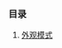 ### 目录

1. [外观模式](http://note.youdao.com/noteshare?id=6fec812dd0771100587357f80ad6063b&sub=37272AC0012F4994B4F40EF2D97BB44C)

